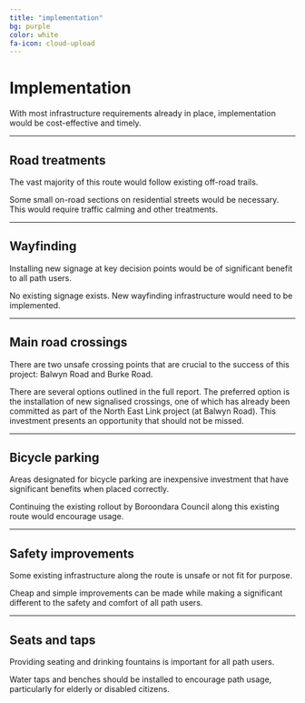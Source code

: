 ```yaml
---
title: "implementation"
bg: purple
color: white
fa-icon: cloud-upload
---
```


# Implementation

With most infrastructure requirements already in place, implementation would be cost-effective and timely.

-------------------------


## Road treatments

The vast majority of this route would follow existing off-road trails.

Some small on-road sections on residential streets would be necessary. This would require traffic calming and other treatments.

-------------------------


## Wayfinding

Installing new signage at key decision points would be of significant benefit to all path users.

No existing signage exists. New wayfinding infrastructure would need to be implemented.

-------------------------


## Main road crossings

There are two unsafe crossing points that are crucial to the success of this project: Balwyn Road and Burke Road.

There are several options outlined in the full report. The preferred option is the installation of new signalised crossings, one of which has already been committed as part of the North East Link project (at Balwyn Road). This investment presents an opportunity that should not be missed.

-------------------------


## Bicycle parking

Areas designated for bicycle parking are inexpensive investment that have significant benefits when placed correctly.

Continuing the existing rollout by Boroondara Council along this existing route would encourage usage.

-------------------------


## Safety improvements

Some existing infrastructure along the route is unsafe or not fit for purpose.

Cheap and simple improvements can be made while making a significant different to the safety and comfort of all path users.

-------------------------


## Seats and taps

Providing seating and drinking fountains is important for all path users.

Water taps and benches should be installed to encourage path usage, particularly for elderly or disabled citizens.